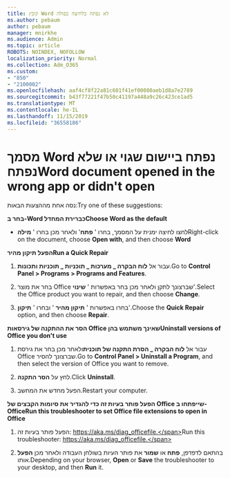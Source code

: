```yaml
---
title: קובץ Word לא נפתח בלחיצה כפולה
ms.author: pebaum
author: pebaum
manager: mnirkhe
ms.audience: Admin
ms.topic: article
ROBOTS: NOINDEX, NOFOLLOW
localization_priority: Normal
ms.collection: Adm_O365
ms.custom:
- "850"
- "2100002"
ms.openlocfilehash: aaf4cf8f22a81c601f41ef00080aeb1d8a7e2789
ms.sourcegitcommit: b43f77221f47b50c41197a448a9c26c423ce1ad5
ms.translationtype: MT
ms.contentlocale: he-IL
ms.lasthandoff: 11/15/2019
ms.locfileid: "36558186"
---
```

# <a name="word-document-opened-in-the-wrong-app-or-didnt-open"></a><span data-ttu-id="5c618-102">מסמך Word נפתח ביישום שגוי או שלא נפתח</span><span class="sxs-lookup"><span data-stu-id="5c618-102">Word document opened in the wrong app or didn't open</span></span>

<span data-ttu-id="5c618-103">נסה אחת מההצעות הבאות:</span><span class="sxs-lookup"><span data-stu-id="5c618-103">Try one of these suggestions:</span></span>

<span data-ttu-id="5c618-104">**בחר ב-Word כברירת המחדל**</span><span class="sxs-lookup"><span data-stu-id="5c618-104">**Choose Word as the default**</span></span>

- <span data-ttu-id="5c618-105">לחצו לחיצה ימנית על המסמך, בחרו ' **פתח**' ולאחר מכן בחרו ' **מילה**</span><span class="sxs-lookup"><span data-stu-id="5c618-105">Right-click on the document, choose **Open with**, and then choose **Word**</span></span>

<span data-ttu-id="5c618-106">**הפעל תיקון מהיר**</span><span class="sxs-lookup"><span data-stu-id="5c618-106">**Run a Quick Repair**</span></span>

1. <span data-ttu-id="5c618-107">עבור אל **לוח הבקרה _ מערכות _ תוכניות _ תוכניות ותכונות**.</span><span class="sxs-lookup"><span data-stu-id="5c618-107">Go to **Control Panel > Programs > Programs and Features**.</span></span>

2. <span data-ttu-id="5c618-108">בחר את מוצר Office שברצונך לתקן ולאחר מכן בחר באפשרות ' **שינוי**'.</span><span class="sxs-lookup"><span data-stu-id="5c618-108">Select the Office product you want to repair, and then choose **Change**.</span></span>

3. <span data-ttu-id="5c618-109">בחרו באפשרות ' **תיקון מהיר** ' ובחרו ' **תיקון**'.</span><span class="sxs-lookup"><span data-stu-id="5c618-109">Choose the **Quick Repair** option, and then choose **Repair**.</span></span>

<span data-ttu-id="5c618-110">**הסר את ההתקנה של גירסאות Office שאינך משתמש בהן**</span><span class="sxs-lookup"><span data-stu-id="5c618-110">**Uninstall versions of Office you don't use**</span></span>

1. <span data-ttu-id="5c618-111">עבור אל **לוח הבקרה _ הסרת התקנה של תוכנית**ולאחר מכן בחר את גירסת Office שברצונך להסיר.</span><span class="sxs-lookup"><span data-stu-id="5c618-111">Go to **Control Panel > Uninstall a Program**, and then select the version of Office you want to remove.</span></span>

2. <span data-ttu-id="5c618-112">לחץ על **הסר התקנה**.</span><span class="sxs-lookup"><span data-stu-id="5c618-112">Click **Uninstall**.</span></span>

3. <span data-ttu-id="5c618-113">הפעל מחדש את המחשב.</span><span class="sxs-lookup"><span data-stu-id="5c618-113">Restart your computer.</span></span>

<span data-ttu-id="5c618-114">**הפעל פותר בעיות זה כדי להגדיר את סיומות הקבצים של Office שייפתחו ב-Office**</span><span class="sxs-lookup"><span data-stu-id="5c618-114">**Run this troubleshooter to set Office file extensions to open in Office**</span></span>

1. <span data-ttu-id="5c618-115">הפעל פותר בעיות זה: https://aka.ms/diag_officefile.</span><span class="sxs-lookup"><span data-stu-id="5c618-115">Run this troubleshooter: https://aka.ms/diag_officefile.</span></span>

2. <span data-ttu-id="5c618-116">בהתאם לדפדפן, **פתח** או **שמור** את פותר העיות בשולחן העבודה ולאחר מכן **הפעל** אותו.</span><span class="sxs-lookup"><span data-stu-id="5c618-116">Depending on your browser, **Open** or **Save** the troubleshooter to your desktop, and then **Run** it.</span></span>
